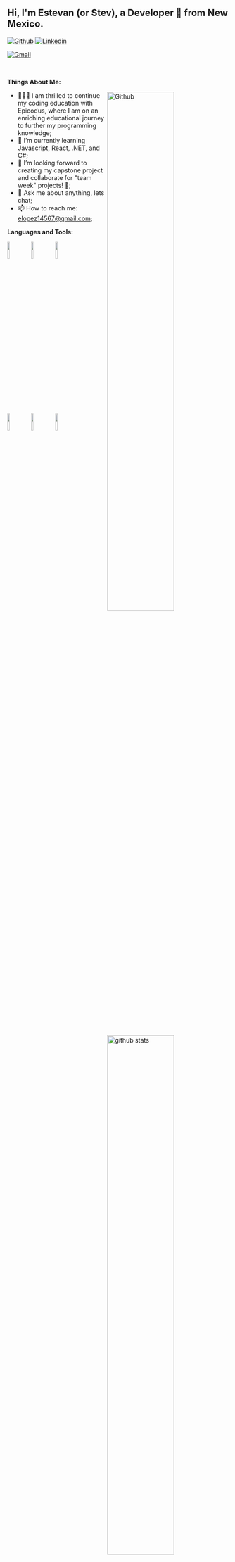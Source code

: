 
## Hi, I'm Estevan (or Stev), a Developer 🚀 from New Mexico.

<!-- Your badges
 website to generate badges: https://shields.io/
-->

[![Github](https://img.shields.io/badge/-Github-000?style=flat&logo=Github&logoColor=white)](https://github.com/Estelope)
[![Linkedin](https://img.shields.io/badge/-LinkedIn-blue?style=flat&logo=Linkedin&logoColor=white)](https://www.linkedin.com/in/estevan-lopez/)
<!-- <!--[![Instagram](https://img.shields.io/badge/-Instagram-c13584?style=flat&labelColor=c13584&logo=instagram&logoColor=white)](https://www.instagram.com//)  -->
[![Gmail](https://img.shields.io/badge/-Gmail-c14438?style=flat&logo=Gmail&logoColor=white)](mailto:elopez14567@gmail.com)


&nbsp;

**Things About Me:**

<!-- Any image aligned to the right. Beware the width -->
<img width="55%" align="right" alt="Github" src="https://media.giphy.com/media/ES4Vcv8zWfIt2/giphy.gif" />

- 👨🏽‍💻 I am thrilled to continue my coding education with Epicodus, where I am on an enriching educational journey to further my programming knowledge; 
- 🌱 I’m currently learning Javascript, React, .NET, and C#; 
- 👯 I’m looking forward to creating my capstone project and collaborate for "team week" projects! 🤝;
- 💬 Ask me about anything, lets chat;
- 📫 How to reach me: elopez14567@gmail.com;

**Languages and Tools:** 

<!-- Your github readme stats
You can use this api: https://github.com/anuraghazra/github-readme-stats
-->
<p>
  <a href="https://github.com/Estelope/handle-path-oz">
    <img width="55%" align="right" alt="github stats" src="https://github-readme-stats.vercel.app/api?username=Estelope&show_icons=true&hide_border=true" />
  </a>

  <!--  logos: https://www.vectorlogo.zone or https://simpleicons.org/ 
  -->
  <code><img width="10%" src="https://simpleicons.org/icons/dotnet.svg"></code>
  <code><img width="10%" src="https://simpleicons.org/icons/json.svg"></code>
  <code><img width="10%" src="https://simpleicons.org/icons/mysql.svg"></code>
  <br />
  <code><img width="10%" src="https://simpleicons.org/icons/javascript.svg"></code>
  <code><img width="10%" src="https://simpleicons.org/icons/git.svg"></code>
  <code><img width="10%" src="https://simpleicons.org/icons/csharp.svg"></code>
</p>




